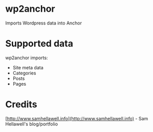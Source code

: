 wp2anchor
======

Imports Wordpress data into Anchor

Supported data
=====

wp2anchor imports:

*	Site meta data
*	Categories
*	Posts
*	Pages

Credits
=======

[http://www.samhellawell.info](http://www.samhellawell.info) - Sam Hellawell's blog/portfolio
